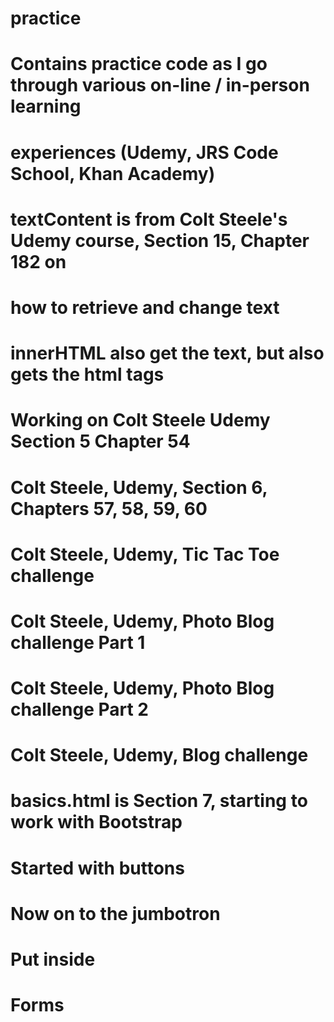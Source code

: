 # practice
# Contains practice code as I go through various on-line / in-person learning
# experiences (Udemy, JRS Code School, Khan Academy)

# textContent is from Colt Steele's Udemy course, Section 15, Chapter 182 on 
# how to retrieve and change text
# innerHTML also get the text, but also gets the html tags

# Working on Colt Steele Udemy Section 5 Chapter 54

# Colt Steele, Udemy, Section 6, Chapters 57, 58, 59, 60

# Colt Steele, Udemy, Tic Tac Toe challenge

# Colt Steele, Udemy, Photo Blog challenge Part 1

# Colt Steele, Udemy, Photo Blog challenge Part 2

# Colt Steele, Udemy, Blog challenge

# basics.html is Section 7, starting to work with Bootstrap
#   Started with buttons
#   Now on to the jumbotron
#   Put inside <div class="containter"></div>  
#   Forms